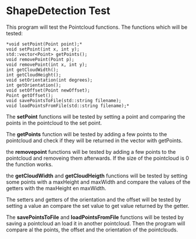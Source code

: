 # ShapeDetection Test

This program will test the Pointcloud functions.
The functions which will be tested:

	*void setPoint(Point point);*
	void setPoint(int x, int y);
	std::vector<Point> getPoints();
	void removePoint(Point p);
	void removePoint(int x, int y);
	int getCloudWidth();
	int getCloudHeight();
	void setOrientation(int degrees);
	int getOrientation();
	void setOffset(Point newOffset);
	Point getOffset();
	void savePointsToFile(std::string filename);
	void loadPointsFromFile(std::string filename);*

The **setPoint** functions will be tested by setting a point and comparing the points in the pointcloud to the set point. 

The **getPoints** function will be tested by adding a few points to the pointcloud and check if they will be returned in the vector with getPoints.

the **removepoint** functions will be tested by adding a few points to the pointcloud and removeing them afterwards. If the size of the pointcloud is 0 the function works.

the **getCloudWidth** and **getCloudHeigth** functions will be tested by setting some points with a maxHeight and maxWidth and compare the values of the getters with the maxHeight en maxWidth.

The setters and getters of the orientation and the offset will be tested by setting a value an compare the set value to get value returned by the getter.

The **savePointsToFile** and **loadPointsFromFile** functions will be tested by saving a pointcloud an load it in another pointcloud. Then the program will compare al the points, the offset and the orientation of the pointclouds.
